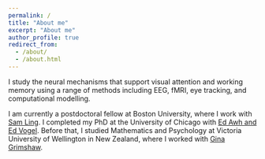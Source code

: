 ```yaml
---
permalink: /
title: "About me"
excerpt: "About me"
author_profile: true
redirect_from: 
  - /about/
  - /about.html
---
```


I study the neural mechanisms that support visual attention and working memory using a range of methods including EEG, fMRI, eye tracking, and computational modelling. 

I am currently a postdoctoral fellow at Boston University, where I work with [Sam Ling](https://sites.bu.edu/vision/). I completed my PhD at the University of Chicago with [Ed Awh and Ed Vogel](<https://awhvogellab.com/>). Before that, I studied Mathematics and Psychology at Victoria University of Wellington in New Zealand, where I worked with [Gina Grimshaw](<https://canlabvuw.wordpress.com/>). 



